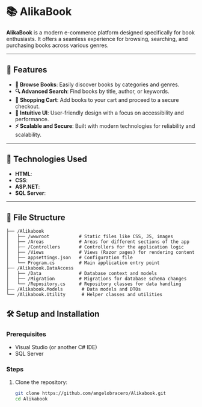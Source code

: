 # 📚 AlikaBook  

**AlikaBook** is a modern e-commerce platform designed specifically for book enthusiasts. It offers a seamless experience for browsing, searching, and purchasing books across various genres.  

---

## 🌟 Features  

- **📖 Browse Books**: Easily discover books by categories and genres.  
- **🔍 Advanced Search**: Find books by title, author, or keywords.  
- **🛒 Shopping Cart**: Add books to your cart and proceed to a secure checkout.  
- **🎨 Intuitive UI**: User-friendly design with a focus on accessibility and performance.  
- **⚡ Scalable and Secure**: Built with modern technologies for reliability and scalability.  

---

## 🚀 Technologies Used  

- **HTML**:
- **CSS**:
- **ASP.NET**:
- **SQL Server**:

---

## 📂 File Structure  

```plaintext
├── /Alikabook
│   ├── /wwwroot           # Static files like CSS, JS, images
│   ├── /Areas             # Areas for different sections of the app
│   ├── /Controllers       # Controllers for the application logic
│   ├── /Views             # Views (Razor pages) for rendering content
│   ├── appsettings.json   # Configuration file
│   └── Program.cs         # Main application entry point
├── /Alikabook.DataAccess
│   ├── /Data              # Database context and models
│   ├── /Migration         # Migrations for database schema changes
│   └── /Repository.cs     # Repository classes for data handling
├── /Alikabook.Models       # Data models and DTOs
└── /Alikabook.Utility      # Helper classes and utilities      
```

## 🛠️ Setup and Installation  

### Prerequisites  
- Visual Studio (or another C# IDE)  
- SQL Server  

### Steps  
1. Clone the repository:  
   ```bash
   git clone https://github.com/angelobracero/Alikabook.git
   cd Alikabook
